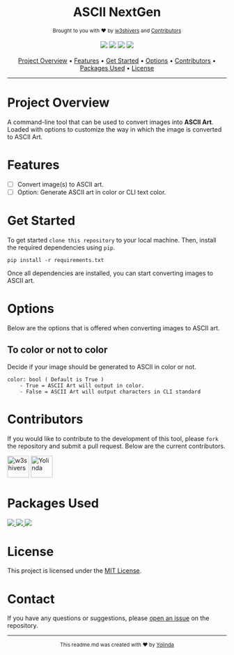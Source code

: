 <!-- File Header -->
<h1 align="center">
  ASCII NextGen
</h1>

<div align="center">
  <sub>
    Brought to you with ❤︎ by <a href="https://github.com/w3shivers" title="w3shivers">w3shivers</a> and <a href="#contributors" title="Contributors">Contributors</a>
  </sub>
</div>

<br/>

<!-- Project Badges -->
<div align="center">
  <img src="https://img.shields.io/badge/Version-0.9.0-red">
  <img src="https://img.shields.io/badge/Stability-Experimental-blue">
  <img src="https://img.shields.io/badge/Language-Python%20v3.11+-yellow">
  <img src="https://img.shields.io/badge/License-MIT-purple">
</div>

<br/>

<!-- Table of Contents -->
<div align="center">
  <a href="#project-overview" title="Project Overview">Project Overview</a> •
  <a href="#features" title="Features">Features</a> •
  <a href="#get-started" title="Get Started">Get Started</a> •
  <a href="#options" title="Options">Options</a> •
  <a href="#contributors" title="Contributors">Contributors</a> •
  <a href="#packages-used" title="Packages Used">Packages Used</a> •
  <a href="#license" title="License">License</a>
</div>

<hr>

<!-- Project Overview -->
# Project Overview
A command-line tool that can be used to convert images into **ASCII Art**. Loaded with options to customize the way in which the image is converted to ASCII Art.

<!-- Features -->
# Features
- [ ] Convert image(s) to ASCII art.
- [ ] Option: Generate ASCII art in color or CLI text color.

<!-- Get started -->
# Get Started
To get started ``clone this repository`` to your local machine. Then, install the required dependencies using `pip`.

```
pip install -r requirements.txt
```

Once all dependencies are installed, you can start converting images to ASCII art.

<!-- Options -->
# Options
Below are the options that is offered when converting images to ASCII art.

## To color or not to color
Decide if your image should be generated to ASCII in color or not.

```
color: bool ( Default is True )
    - True = ASCII Art will output in color.
    - False = ASCII Art will output characters in CLI standard
```

<!-- Contributors -->
# Contributors
If you would like to contribute to the development of this tool, please `fork` the repository and submit a pull request. Below are the current contributors.

[//]: contributor-faces
<a href="https://github.com/w3shivers"><img src="https://avatars.githubusercontent.com/u/83607204?v=4" title="w3shivers" width="50" height="50"></a> <a href="https://github.com/Yolinda"><img src="https://avatars.githubusercontent.com/u/1070989?v=4" title="Yolinda" width="50" height="50"></a>

[//]: contributor-faces

<!-- Packages Used -->
# Packages Used
<a href="https://pypi.org/project/Pillow/" title="Pillow v9.5.0+">
  <img src="https://img.shields.io/badge/Package-Pillow%20v9.5.0+-purple">
</a>
<a href="https://pypi.org/project/rich/" title="Rich 13.4.1+">
  <img src="https://img.shields.io/badge/Package-Rich%20v13.4.1+-red">
</a>
<a href="https://pypi.org/project/webcolors/1.3/" title="WebColors 1.13+">
  <img src="https://img.shields.io/badge/Package-WebColors%20v1.13+-blue">
</a>

<!-- License -->
# License
This project is licensed under the <a href="https://github.com/w3shivers/text-based-game-creator/blob/main/LICENSE">MIT License</a>.

<!-- Contact -->
# Contact
If you have any questions or suggestions, please <a href="https://github.com/w3shivers/ascii-next-gen/issues" title="Open an issue on this repo">open an issue</a> on the repository.

<hr>

<div align="center">
  <sub>
    This readme.md was created with ❤︎ by <a href="https://github.com/Yolinda" title="Yolinda">Yolinda</a>
  </sub>
</div>